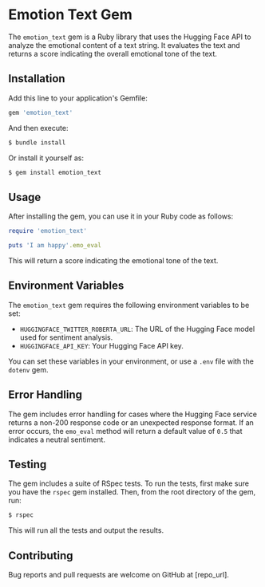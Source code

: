 # Emotion Text Gem

The `emotion_text` gem is a Ruby library that uses the Hugging Face API to analyze the emotional content of a text string. It evaluates the text and returns a score indicating the overall emotional tone of the text.

## Installation

Add this line to your application's Gemfile:

```ruby
gem 'emotion_text'
```

And then execute:

```bash
$ bundle install
```

Or install it yourself as:

```bash
$ gem install emotion_text
```

## Usage

After installing the gem, you can use it in your Ruby code as follows:

```ruby
require 'emotion_text'

puts 'I am happy'.emo_eval
```

This will return a score indicating the emotional tone of the text.

## Environment Variables

The `emotion_text` gem requires the following environment variables to be set:

- `HUGGINGFACE_TWITTER_ROBERTA_URL`: The URL of the Hugging Face model used for sentiment analysis.
- `HUGGINGFACE_API_KEY`: Your Hugging Face API key.

You can set these variables in your environment, or use a `.env` file with the `dotenv` gem.

## Error Handling

The gem includes error handling for cases where the Hugging Face service returns a non-200 response code or an unexpected response format. If an error occurs, the `emo_eval` method will return a default value of `0.5` that indicates a neutral sentiment.

## Testing

The gem includes a suite of RSpec tests. To run the tests, first make sure you have the `rspec` gem installed. Then, from the root directory of the gem, run:

```bash
$ rspec
```

This will run all the tests and output the results.

## Contributing

Bug reports and pull requests are welcome on GitHub at [repo_url].